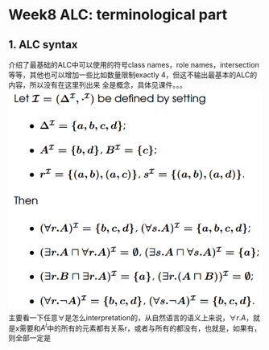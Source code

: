 # Week8 ALC: terminological part
## 1. ALC syntax
介绍了最基础的ALC中可以使用的符号class names，role names，intersection等等，其他也可以增加一些比如数量限制exactly 4，但这不输出最基本的ALC的内容，所以没有在这里列出来
全是概念，具体见课件。。。
![20200408185835](https://raw.githubusercontent.com/s974534426/Img_for_notes/master/20200408185835.png)
主要看一下任意$\forall$是怎么interpretation的，从自然语言的语义上来说，$\forall r.A$，就是x需要和$A^I$中的所有的元素都有关系r，或者与所有的都没有，也就是，如果有，则全部一定是

## 

